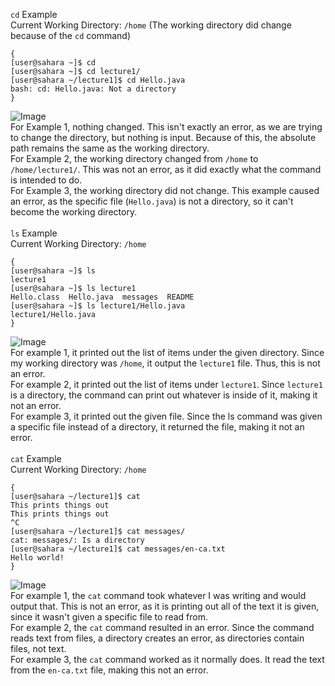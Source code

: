 `cd` Example\
Current Working Directory: `/home` 
(The working directory did change because of the `cd` command)
```
{
[user@sahara ~]$ cd
[user@sahara ~]$ cd lecture1/
[user@sahara ~/lecture1]$ cd Hello.java
bash: cd: Hello.java: Not a directory
}
```
![Image](https://i.imgur.com/d7HyF1s.png)\
For Example 1, nothing changed. This isn't exactly an error, as we are trying to change the directory, but nothing is input. Because of this, the absolute path remains the same as the working directory.\
For Example 2, the working directory changed from `/home` to `/home/lecture1/`. This was not an error, as it did exactly what the command is intended to do.\
For Example 3, the working directory did not change. This example caused an error, as the specific file (`Hello.java`) is not a directory, so it can't become the working directory.\
\
`ls` Example\
Current Working Directory: `/home`
```
{
[user@sahara ~]$ ls
lecture1
[user@sahara ~]$ ls lecture1
Hello.class  Hello.java  messages  README
[user@sahara ~]$ ls lecture1/Hello.java
lecture1/Hello.java
}
```
![Image](https://i.imgur.com/9appgwb.png)\
For example 1, it printed out the list of items under the given directory. Since my working directory was `/home`, it output the `lecture1` file. Thus, this is not an error.\
For example 2, it printed out the list of items under `lecture1`. Since `lecture1` is a directory, the command can print out whatever is inside of it, making it not an error.\
For example 3, it printed out the given file. Since the ls command was given a specific file instead of a directory, it returned the file, making it not an error.\
\
`cat` Example\
Current Working Directory: `/home`
```
{                         
[user@sahara ~/lecture1]$ cat
This prints things out
This prints things out
^C 
[user@sahara ~/lecture1]$ cat messages/
cat: messages/: Is a directory
[user@sahara ~/lecture1]$ cat messages/en-ca.txt
Hello world!
}
```
![Image](https://i.imgur.com/mfLbFY3.png)\
For example 1, the `cat` command took whatever I was writing and would output that. This is not an error, as it is printing out all of the text it is given, since it wasn't given a specific file to read from.\
For example 2, the `cat` command resulted in an error. Since the command reads text from files, a directory creates an error, as directories contain files, not text.\
For example 3, the `cat` command worked as it normally does. It read the text from the `en-ca.txt` file, making this not an error.
